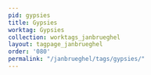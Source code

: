 ```yaml
---
pid: gypsies
title: Gypsies
worktag: Gypsies
collection: worktags_janbrueghel
layout: tagpage_janbrueghel
order: '080'
permalink: "/janbrueghel/tags/gypsies/"
---
```

